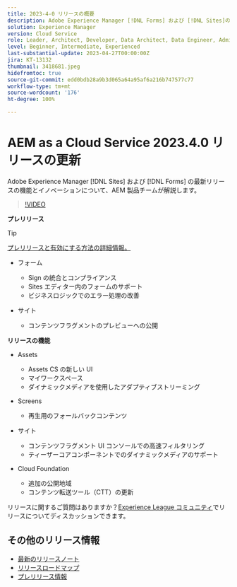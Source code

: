 ```yaml
---
title: 2023-4-0 リリースの概要
description: Adobe Experience Manager [!DNL Forms] および [!DNL Sites]の 2023-2-0 リリースの最新機能とイノベーションについて説明します。
solution: Experience Manager
version: Cloud Service
role: Leader, Architect, Developer, Data Architect, Data Engineer, Admin, User
level: Beginner, Intermediate, Experienced
last-substantial-update: 2023-04-27T00:00:00Z
jira: KT-13132
thumbnail: 3418681.jpeg
hidefromtoc: true
source-git-commit: edd0bdb28a9b3d065a64a95af6a216b747577c77
workflow-type: tm+mt
source-wordcount: '176'
ht-degree: 100%

---
```


# AEM as a Cloud Service 2023.4.0 リリースの更新

Adobe Experience Manager [!DNL Sites] および [!DNL Forms] の最新リリースの機能とイノベーションについて、AEM 製品チームが解説します。

>[!VIDEO](https://video.tv.adobe.com/v/3418681/?learn=on)

**プレリリース**

>[!TIP]
>
>[プレリリースと有効にする方法の詳細情報。](https://experienceleague.adobe.com/docs/experience-manager-cloud-service/content/release-notes/prerelease.html?lang=ja)

* フォーム
   * Sign の統合とコンプライアンス
   * Sites エディター内のフォームのサポート
   * ビジネスロジックでのエラー処理の改善

* サイト
   * コンテンツフラグメントのプレビューへの公開

**リリースの機能**

* Assets
   * Assets CS の新しい UI
   * マイワークスペース
   * ダイナミックメディアを使用したアダプティブストリーミング

* Screens
   * 再生用のフォールバックコンテンツ

* サイト
   * コンテンツフラグメント UI コンソールでの高速フィルタリング
   * ティーザーコアコンポーネントでのダイナミックメディアのサポート

* Cloud Foundation
   * 追加の公開地域
   * コンテンツ転送ツール（CTT）の更新

リリースに関するご質問はありますか？[Experience League コミュニティ](https://adobe.ly/3KCfab0)でリリースについてディスカッションできます。

## その他のリリース情報

* [最新のリリースノート](https://experienceleague.adobe.com/docs/experience-manager-cloud-service/content/release-notes/home.html?lang=ja)
* [リリースロードマップ](https://experienceleague.adobe.com/docs/experience-manager-release-information/aem-release-updates/update-releases-roadmap.html?lang=ja)
* [プレリリース情報](https://experienceleague.adobe.com/docs/experience-manager-cloud-service/content/release-notes/prerelease.html?lang=ja)
